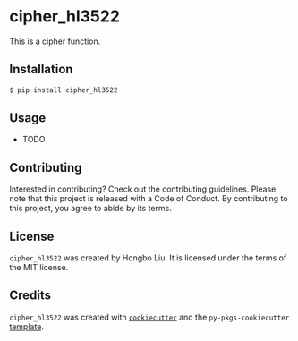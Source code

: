 # cipher_hl3522

This is a cipher function.

## Installation

```bash
$ pip install cipher_hl3522
```

## Usage

- TODO

## Contributing

Interested in contributing? Check out the contributing guidelines. Please note that this project is released with a Code of Conduct. By contributing to this project, you agree to abide by its terms.

## License

`cipher_hl3522` was created by Hongbo Liu. It is licensed under the terms of the MIT license.

## Credits

`cipher_hl3522` was created with [`cookiecutter`](https://cookiecutter.readthedocs.io/en/latest/) and the `py-pkgs-cookiecutter` [template](https://github.com/py-pkgs/py-pkgs-cookiecutter).

